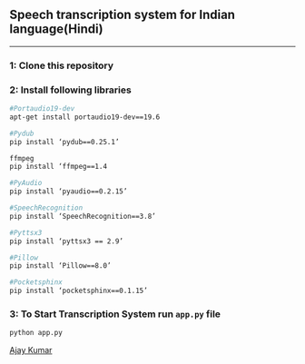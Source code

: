 ## Speech transcription system for Indian language(Hindi)
---
### 1: Clone this repository
### 2: Install following libraries
```sh
#Portaudio19-dev
apt-get install portaudio19-dev==19.6
```
```sh
#Pydub
pip install ‘pydub==0.25.1’
```
```sh
ffmpeg
pip install ‘ffmpeg==1.4
```
```sh
#PyAudio
pip install ‘pyaudio==0.2.15’
```
```sh
#SpeechRecognition
pip install ‘SpeechRecognition==3.8’
```
```sh
#Pyttsx3
pip install ‘pyttsx3 == 2.9’
```
```sh
#Pillow
pip install ‘Pillow==8.0’
```
```sh
#Pocketsphinx
pip install ‘pocketsphinx==0.1.15’
```
### 3: To Start Transcription System run ```app.py``` file
```sh
python app.py
```
[Ajay Kumar](https://github.com/ajay272191)
